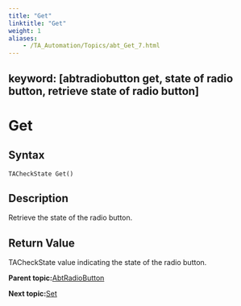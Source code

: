 ```yaml
--- 
title: "Get"
linktitle: "Get"
weight: 1
aliases: 
    - /TA_Automation/Topics/abt_Get_7.html
---
```

keyword: [abtradiobutton get, state of radio button, retrieve state of radio button]
---

# Get

## Syntax

`TACheckState Get()`

## Description

Retrieve the state of the radio button.

## Return Value

TACheckState value indicating the state of the radio button.

**Parent topic:**[AbtRadioButton](/TA_Automation/Topics/abt_AbtRadioButton.html)

**Next topic:**[Set](/TA_Automation/Topics/abt_Set_7.html)

